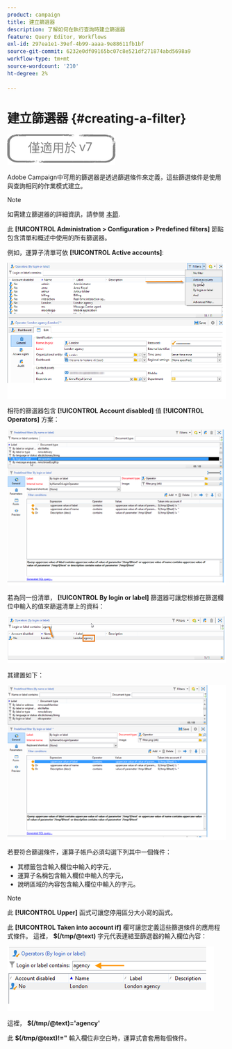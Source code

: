 ```yaml
---
product: campaign
title: 建立篩選器
description: 了解如何在執行查詢時建立篩選器
feature: Query Editor, Workflows
exl-id: 297ea1e1-39ef-4b99-aaaa-9e88611fb1bf
source-git-commit: 6232e0df09165bc07c8e521df271874abd5698a9
workflow-type: tm+mt
source-wordcount: '210'
ht-degree: 2%

---
```


# 建立篩選器 {#creating-a-filter}

![](../../assets/v7-only.svg)

Adobe Campaign中可用的篩選器是透過篩選條件來定義，這些篩選條件是使用與查詢相同的作業模式建立。

>[!NOTE]
>
>如需建立篩選器的詳細資訊，請參閱 [本節](../../platform/using/filtering-options.md).

此 **[!UICONTROL Administration > Configuration > Predefined filters]** 節點包含清單和概述中使用的所有篩選器。

例如，運算子清單可依 **[!UICONTROL Active accounts]**:

![](assets/query_editor_filter_sample_1.png)

相符的篩選器包含 **[!UICONTROL Account disabled]** 值 **[!UICONTROL Operators]** 方案：

![](assets/query_editor_filter_sample_2.png)

若為同一份清單， **[!UICONTROL By login or label]** 篩選器可讓您根據在篩選欄位中輸入的值來篩選清單上的資料：

![](assets/query_editor_filter_sample_3.png)

其建置如下：

![](assets/query_editor_filter_sample_4.png)

若要符合篩選條件，運算子帳戶必須勾選下列其中一個條件：

* 其標籤包含輸入欄位中輸入的字元，
* 運算子名稱包含輸入欄位中輸入的字元，
* 說明區域的內容包含輸入欄位中輸入的字元。

>[!NOTE]
>
>此 **[!UICONTROL Upper]** 函式可讓您停用區分大小寫的函式。

此 **[!UICONTROL Taken into account if]** 欄可讓您定義這些篩選條件的應用程式條件。 這裡， **$(/tmp/@text)** 字元代表連結至篩選器的輸入欄位內容：

![](assets/query_editor_filter_sample_5.png)

這裡， **$(/tmp/@text)=&#39;agency&#39;**

此 **$(/tmp/@text)!=&quot;** 輸入欄位非空白時，運算式會套用每個條件。
